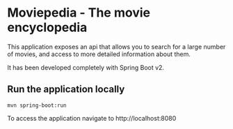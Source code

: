 # Moviepedia - The movie encyclopedia

This application exposes an api that allows you to search for a large number of movies, and access to more detailed information about them.

It has been developed completely with Spring Boot v2. 

## Run the application locally
```
mvn spring-boot:run
```
To access the application navigate to http://localhost:8080
